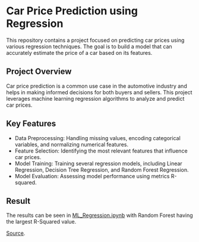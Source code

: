 # Car Price Prediction using Regression
This repository contains a project focused on predicting car prices using various regression techniques. The goal is to build a model that can accurately estimate the price of a car based on its features.

## Project Overview
Car price prediction is a common use case in the automotive industry and helps in making informed decisions for both buyers and sellers. This project leverages machine learning regression algorithms to analyze and predict car prices.

## Key Features
- Data Preprocessing: Handling missing values, encoding categorical variables, and normalizing numerical features.
- Feature Selection: Identifying the most relevant features that influence car prices.
- Model Training: Training several regression models, including Linear Regression, Decision Tree Regression, and Random Forest Regression.
- Model Evaluation: Assessing model performance using metrics R-squared.

## Result
The results can be seen in [ML_Regression.ipynb](https://github.com/mhaffizhhh/Machine_Learning/blob/main/Regression/Car%20Price%20Prediction/ML_Regression.ipynb) with Random Forest having the largest R-Squared value.

[Source](https://www.kaggle.com/datasets/milanvaddoriya/old-car-price-prediction).

